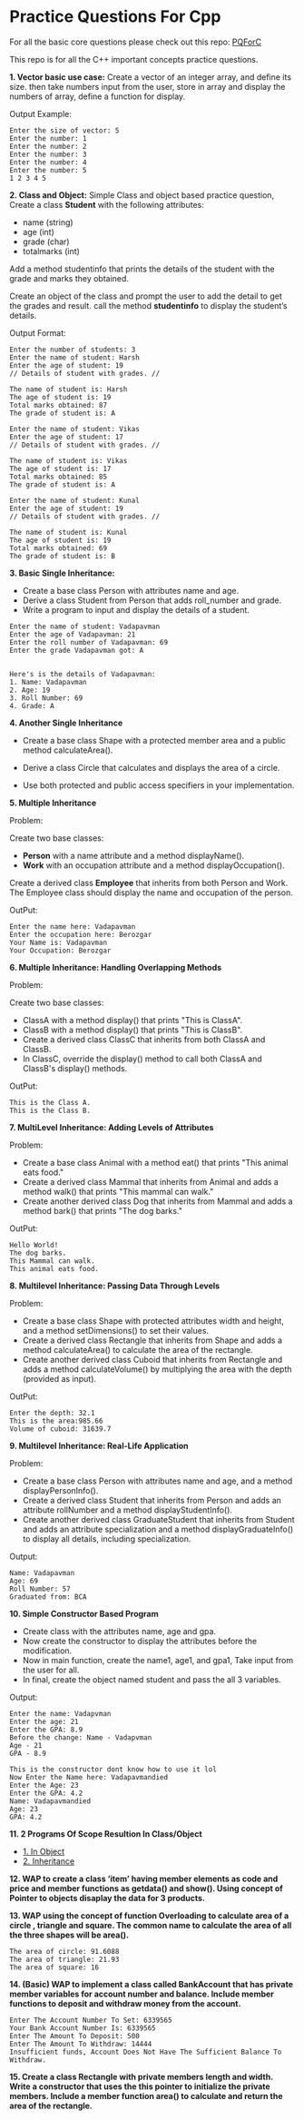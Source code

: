 # Practice Questions For Cpp
For all the basic core questions please check out this repo: [PQForC](https://github.com/VadaPavMan/Basic-Practice-Questions-for-C)

This repo is for all the C++ important concepts practice questions.

**1. Vector basic use case:**
Create a vector of an integer array, and define its size. then take numbers input from the user, store in array and display the numbers of array, define a function for display.

Output Example: 
```
Enter the size of vector: 5
Enter the number: 1
Enter the number: 2
Enter the number: 3
Enter the number: 4
Enter the number: 5
1 2 3 4 5
```

**2. Class and Object:**
Simple Class and object based practice question, Create a class **Student** with the following attributes:
- name (string)
- age (int)
- grade (char)
- totalmarks (int)

Add a method studentinfo that prints the details of the student with the grade and marks they obtained.

Create an object of the class and prompt the user to add the detail to get the grades and result. call the method **studentinfo** to display the student’s details.

Output Format:
```
Enter the number of students: 3
Enter the name of student: Harsh
Enter the age of student: 19
// Details of student with grades. //

The name of student is: Harsh
The age of student is: 19
Total marks obtained: 87
The grade of student is: A

Enter the name of student: Vikas
Enter the age of student: 17
// Details of student with grades. //

The name of student is: Vikas
The age of student is: 17
Total marks obtained: 85
The grade of student is: A

Enter the name of student: Kunal 
Enter the age of student: 19
// Details of student with grades. //

The name of student is: Kunal
The age of student is: 19
Total marks obtained: 69
The grade of student is: B
```
**3. Basic Single Inheritance:**
- Create a base class Person with attributes name and age.
- Derive a class Student from Person that adds roll_number and grade.
- Write a program to input and display the details of a student.
```
Enter the name of student: Vadapavman
Enter the age of Vadapavman: 21
Enter the roll number of Vadapavman: 69
Enter the grade Vadapavman got: A


Here's is the details of Vadapavman:
1. Name: Vadapavman
2. Age: 19
3. Roll Number: 69
4. Grade: A
```

**4. Another Single Inheritance**

- Create a base class Shape with a protected member area and a public method calculateArea().

- Derive a class Circle that calculates and displays the area of a circle.

- Use both protected and public access specifiers in your implementation.

**5. Multiple Inheritance**

Problem:

Create two base classes:
- **Person** with a name attribute and a method displayName().
- **Work** with an occupation attribute and a method displayOccupation().

Create a derived class **Employee** that inherits from both Person and Work. The Employee class should display the name and occupation of the person.

OutPut:
```
Enter the name here: Vadapavman
Enter the occupation here: Berozgar 
Your Name is: Vadapavman
Your Occupation: Berozgar
```
**6. Multiple Inheritance: Handling Overlapping Methods**

Problem:

Create two base classes:

- ClassA with a method display() that prints "This is ClassA".
- ClassB with a method display() that prints "This is ClassB".
- Create a derived class ClassC that inherits from both ClassA and ClassB.
- In ClassC, override the display() method to call both ClassA and ClassB's display() methods.

OutPut:
```
This is the Class A.
This is the Class B.
```

**7. MultiLevel Inheritance: Adding Levels of Attributes**

Problem:

- Create a base class Animal with a method eat() that prints "This animal eats food."
- Create a derived class Mammal that inherits from Animal and adds a method walk() that prints "This mammal can walk."
- Create another derived class Dog that inherits from Mammal and adds a method bark() that prints "The dog barks."

OutPut:
```
Hello World!
The dog barks.
This Mammal can walk.
This animal eats food.
```
**8. Multilevel Inheritance: Passing Data Through Levels**

Problem:

- Create a base class Shape with protected attributes width and height, and a method setDimensions() to set their values.
- Create a derived class Rectangle that inherits from Shape and adds a method calculateArea() to calculate the area of the rectangle.
- Create another derived class Cuboid that inherits from Rectangle and adds a method calculateVolume() by multiplying the area with the depth (provided as input).

OutPut:
```
Enter the depth: 32.1
This is the area:985.66
Volume of cuboid: 31639.7
```

**9. Multilevel Inheritance: Real-Life Application**

Problem: 

- Create a base class Person with attributes name and age, and a method displayPersonInfo().
- Create a derived class Student that inherits from Person and adds an attribute rollNumber and a method displayStudentInfo().
- Create another derived class GraduateStudent that inherits from Student and adds an attribute specialization and a method displayGraduateInfo() to display all details, including specialization.

Output:
```
Name: Vadapavman
Age: 69
Roll Number: 57
Graduated from: BCA
```

**10. Simple Constructor Based Program**

- Create class with the attributes name, age and gpa.
- Now create the constructor to display the attributes before the modification.
- Now in main function, create the name1, age1, and gpa1, Take input from the user for all.
- In final, create the object named student and pass the all 3 variables.

Output: 
```
Enter the name: Vadapvman
Enter the age: 21
Enter the GPA: 8.9
Before the change: Name - Vadapvman
Age - 21
GPA - 8.9

This is the constructor dont know how to use it lol
Now Enter the Name here: Vadapavmandied
Enter the Age: 23
Enter the GPA: 4.2
Name: Vadapavmandied
Age: 23
GPA: 4.2
```

**11. 2 Programs Of Scope Resultion In Class/Object**
- [1. In Object](Scope_resolution_in_object1.cpp)
- [2. Inheritance](Scope_resolution_inheritance.cpp)

**12. WAP to create a class ‘item’ having member elements as code and price and member
functions as getdata() and show(). Using concept of Pointer to objects disaplay the data for 3
products.**

**13. WAP using the concept of function Overloading to calculate area of a circle , triangle and
square. The common name to calculate the area of all the three shapes will be area().**

```
The area of circle: 91.6088
The area of triangle: 21.93
The area of square: 16
```
**14. (Basic) WAP to implement a class called BankAccount that has private member variables for
account number and balance. Include member functions to deposit and withdraw money from
the account.**

```
Enter The Account Number To Set: 6339565
Your Bank Account Number Is: 6339565
Enter The Amount To Deposit: 500
Enter The Amount To Withdraw: 14444  
Insufficient funds, Account Does Not Have The Sufficient Balance To Withdraw.
```

**15. Create a class Rectangle with private members length and width. Write a constructor that uses the this pointer to initialize the private members. Include a member function area() to calculate and return the area of the rectangle.**
